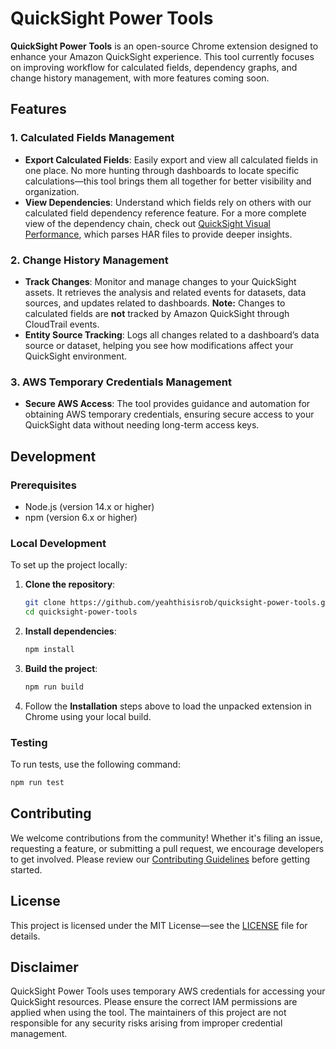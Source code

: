 # QuickSight Power Tools

**QuickSight Power Tools** is an open-source Chrome extension designed to enhance your Amazon QuickSight experience. This tool currently focuses on improving workflow for calculated fields, dependency graphs, and change history management, with more features coming soon.

## Features

### 1. **Calculated Fields Management**
- **Export Calculated Fields**: Easily export and view all calculated fields in one place. No more hunting through dashboards to locate specific calculations—this tool brings them all together for better visibility and organization.
- **View Dependencies**: Understand which fields rely on others with our calculated field dependency reference feature. For a more complete view of the dependency chain, check out [QuickSight Visual Performance](https://github.com/yeahthisisrob/quicksight-visual-performance), which parses HAR files to provide deeper insights.

### 2. **Change History Management**
- **Track Changes**: Monitor and manage changes to your QuickSight assets. It retrieves the analysis and related events for datasets, data sources, and updates related to dashboards. **Note:** Changes to calculated fields are **not** tracked by Amazon QuickSight through CloudTrail events.
- **Entity Source Tracking**: Logs all changes related to a dashboard’s data source or dataset, helping you see how modifications affect your QuickSight environment.

### 3. **AWS Temporary Credentials Management**
- **Secure AWS Access**: The tool provides guidance and automation for obtaining AWS temporary credentials, ensuring secure access to your QuickSight data without needing long-term access keys.

## Development

### Prerequisites

- Node.js (version 14.x or higher)
- npm (version 6.x or higher)

### Local Development

To set up the project locally:

1. **Clone the repository**:
   ```bash
   git clone https://github.com/yeahthisisrob/quicksight-power-tools.git
   cd quicksight-power-tools
   ```

2. **Install dependencies**:
   ```bash
   npm install
   ```

3. **Build the project**:
   ```bash
   npm run build
   ```

4. Follow the **Installation** steps above to load the unpacked extension in Chrome using your local build.

### Testing

To run tests, use the following command:

```bash
npm run test
```

## Contributing

We welcome contributions from the community! Whether it's filing an issue, requesting a feature, or submitting a pull request, we encourage developers to get involved. Please review our [Contributing Guidelines](#) before getting started.

## License

This project is licensed under the MIT License—see the [LICENSE](#) file for details.

## Disclaimer

QuickSight Power Tools uses temporary AWS credentials for accessing your QuickSight resources. Please ensure the correct IAM permissions are applied when using the tool. The maintainers of this project are not responsible for any security risks arising from improper credential management.